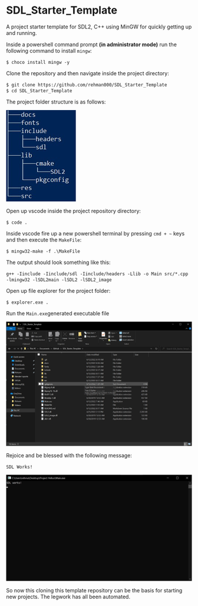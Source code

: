 # SDL_Starter_Template

A project starter template for SDL2, C++ using MinGW for quickly getting up and running. 

Inside a powershell command prompt **(in administrator mode)** run the following command to install ```mingw```: 

    $ choco install mingw -y
    
Clone the repository and then navigate inside the project directory: 

    $ git clone https://github.com/rehman000/SDL_Starter_Template
    $ cd SDL_Starter_Template

The project folder structure is as follows:

![Powershell Tree output](docs/folder_structure.jpg)

Open up vscode inside the project repository directory:
    
    $ code .

Inside vscode fire up a new powershell terminal by pressing ```cmd + ~``` keys and then execute the ```MakeFile```: 

    $ mingw32-make -f .\MakeFile

The output should look something like this:

    g++ -Iinclude -Iinclude/sdl -Iinclude/headers -Llib -o Main src/*.cpp -lmingw32 -lSDL2main -lSDL2 -lSDL2_image

Open up file explorer for the project folder:

    $ explorer.exe .

Run the ```Main.exe```generated executable file 

![File Structure Final Result](docs/final_result.jpg)

Rejoice and be blessed with the following message:

    SDL Works!

![Success](docs/success_message.jpg)

So now this cloning this template repository can be the basis for starting new projects. 
The legwork has all been automated. 
